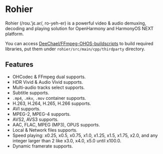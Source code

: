 # Rohier
Rohier (/roʊ.'jɛ.ər/, ro-yeh-er) is a powerful video & audio demuxing, decoding and playing solution for OpenHarmony and HarmonyOS NEXT platform.

You can access [DeeChael/FFmpeg-OHOS-buildscripts](https://github.com/DeeChael/FFmpeg-OHOS-buildscripts) to build required libraries, put them under `rohier/src/main/cpp/thirdparty` directory.

## Features
- OHCodec & FFmpeg dual supports.
- HDR Vivid & Audio Vivid supports.
- Multi-audio tracks select supports.
- Subtitle supports.
- `.mp4`, `.mkv`, `.mov` container supports.
- H.263, H.264, H.265, H.266 supports.
- AVI supports.
- MPEG-2, MPEG-4 supports.
- AVS2, AVS3 supports.
- AAC, FLAC, MPEG (MP3), OPUS supports.
- Local & Network files supports.
- Speed playing: x0.25, x0.5, x0.75, x1.0, x1.25, x1.5, x1.75, x2.0, and any integer larger than 2 like x3.0, x4.0, x5.0 until x100.0.
- Dynamic framerate supports.
